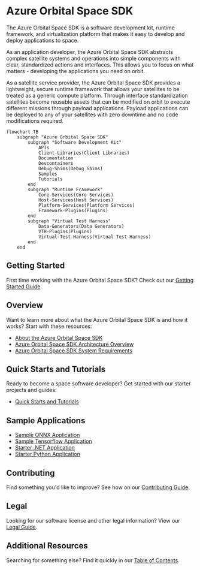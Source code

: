 # Azure Orbital Space SDK

The Azure Orbital Space SDK is a software development kit, runtime framework, and virtualization platform that makes it easy to develop and deploy applications to space.

As an application developer, the Azure Orbital Space SDK abstracts complex satellite systems and operations into simple components with clear, standardized actions and interfaces. This allows you to focus on what matters - developing the applications you need on orbit.

As a satellite service provider, the Azure Orbital Space SDK provides a lightweight, secure runtime framework that allows your satellites to be treated as a generic compute platform. Through interface standardization satellites become reusable assets that can be modified on orbit to execute different missions through payload applications. Payload applications can be deployed to any of your satellites with zero downtime and no code modifications required.

```mermaid
flowchart TB
    subgraph "Azure Orbital Space SDK"
        subgraph "Software Development Kit"
            APIs
            Client-Libraries(Client Libraries)
            Documentation
            Devcontainers
            Debug-Shims(Debug Shims)
            Samples
            Tutorials
        end
        subgraph "Runtime Framework"
            Core-Services(Core Services)
            Host-Services(Host Services)
            Platform-Services(Platform Services)
            Framework-Plugins(Plugins)
        end
        subgraph "Virtual Test Harness"
            Data-Generators(Data Generators)
            VTH-Plugins(Plugins)
            Virtual-Test-Harness(Virtual Test Harness)
        end
    end
```

## Getting Started

First time working with the Azure Orbital Space SDK? Check out our [Getting Started Guide](./docs/getting-started.md).

## Overview

Want to learn more about what the Azure Orbital Space SDK is and how it works? Start with these resources:

- [About the Azure Orbital Space SDK](./docs/overview/about-space-sdk.md)
- [Azure Orbital Space SDK Architecture Overview](./docs/architecture/architecture.md)
- [Azure Orbital Space SDK System Requirements](./docs/overview/requirements.md)

## Quick Starts and Tutorials

Ready to become a space software developer? Get started with our starter projects and guides:

- [Quick Starts and Tutorials](./docs/quick-starts/README.md)

## Sample Applications

- [Sample ONNX Application](./samples/payloadapps/python/shipdetector-onnx/placeholder)
- [Sample Tensorflow Application](./samples/payloadapps/python/shipdetector-tf/placeholder)
- [Starter .NET Application](./samples/payloadapps/dotnet/starter-app/placeholder)
- [Starter Python Application](./samples/payloadapps/python/starter-app/placeholder)

## Contributing

Find something you'd like to improve? See how on our [Contributing Guide](./CONTRIBUTING.md).

## Legal

Looking for our software license and other legal information? View our [Legal Guide](./LEGAL.md).

## Additional Resources

Searching for something else? Find it quickly in our [Table of Contents](./docs/table-of-contents.md).
